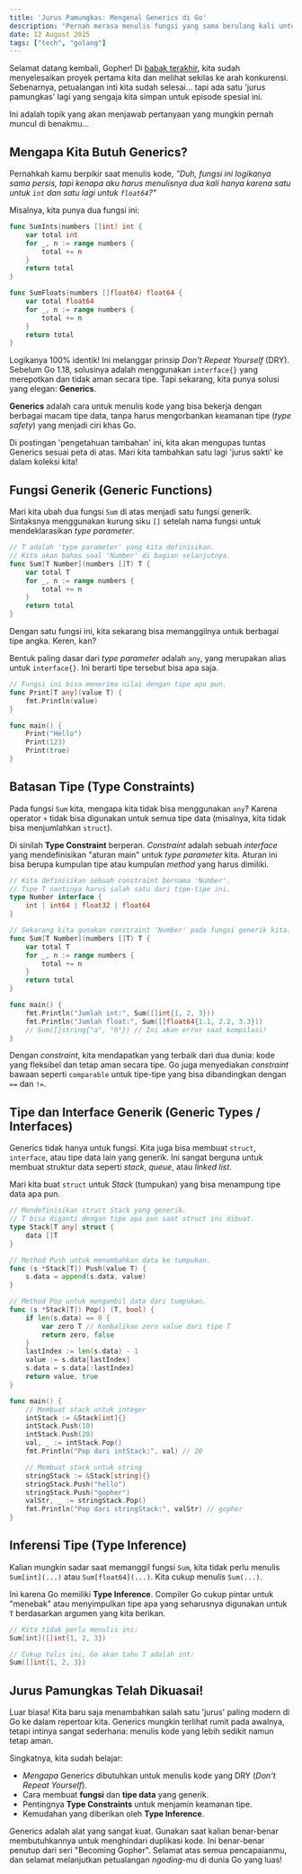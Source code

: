 ```yaml
---
title: 'Jurus Pamungkas: Mengenal Generics di Go'
description: "Pernah merasa menulis fungsi yang sama berulang kali untuk tipe data berbeda? Pelajari Generics, fitur modern Go untuk menulis kode yang fleksibel dan aman."
date: 12 August 2025
tags: ["tech", "golang"]
---
```


Selamat datang kembali, Gopher! Di [babak terakhir](/blog/kamu-siap-proyek-pertama-dan-arah-selanjutnya-di-dunia-go), kita sudah menyelesaikan proyek pertama kita dan melihat sekilas ke arah konkurensi. Sebenarnya, petualangan inti kita sudah selesai... tapi ada satu 'jurus pamungkas' lagi yang sengaja kita simpan untuk episode spesial ini.

Ini adalah topik yang akan menjawab pertanyaan yang mungkin pernah muncul di benakmu...

## Mengapa Kita Butuh Generics?

Pernahkah kamu berpikir saat menulis kode, *"Duh, fungsi ini logikanya sama persis, tapi kenapa aku harus menulisnya dua kali hanya karena satu untuk `int` dan satu lagi untuk `float64`?"*

Misalnya, kita punya dua fungsi ini:
```go
func SumInts(numbers []int) int {
    var total int
    for _, n := range numbers {
        total += n
    }
    return total
}

func SumFloats(numbers []float64) float64 {
    var total float64
    for _, n := range numbers {
        total += n
    }
    return total
}
```

Logikanya 100% identik! Ini melanggar prinsip *Don't Repeat Yourself* (DRY). Sebelum Go 1.18, solusinya adalah menggunakan `interface{}` yang merepotkan dan tidak aman secara tipe. Tapi sekarang, kita punya solusi yang elegan: **Generics**.

**Generics** adalah cara untuk menulis kode yang bisa bekerja dengan berbagai macam tipe data, tanpa harus mengorbankan keamanan tipe (*type safety*) yang menjadi ciri khas Go.

Di postingan 'pengetahuan tambahan' ini, kita akan mengupas tuntas Generics sesuai peta di atas. Mari kita tambahkan satu lagi 'jurus sakti' ke dalam koleksi kita!

## Fungsi Generik (Generic Functions)
Mari kita ubah dua fungsi `Sum` di atas menjadi satu fungsi generik. Sintaksnya menggunakan kurung siku `[]` setelah nama fungsi untuk mendeklarasikan *type parameter*.

```go
// T adalah 'type parameter' yang kita definisikan.
// Kita akan bahas soal 'Number' di bagian selanjutnya.
func Sum[T Number](numbers []T) T {
    var total T
    for _, n := range numbers {
        total += n
    }
    return total
}
```

Dengan satu fungsi ini, kita sekarang bisa memanggilnya untuk berbagai tipe angka. Keren, kan?

Bentuk paling dasar dari *type parameter* adalah `any`, yang merupakan alias untuk `interface{}`. Ini berarti tipe tersebut bisa apa saja.

```go
// Fungsi ini bisa menerima nilai dengan tipe apa pun.
func Print[T any](value T) {
    fmt.Println(value)
}

func main() {
    Print("Hello")
    Print(123)
    Print(true)
}
```

## Batasan Tipe (Type Constraints)
Pada fungsi `Sum` kita, mengapa kita tidak bisa menggunakan `any`? Karena operator `+` tidak bisa digunakan untuk semua tipe data (misalnya, kita tidak bisa menjumlahkan `struct`).

Di sinilah **Type Constraint** berperan. *Constraint* adalah sebuah *interface* yang mendefinisikan "aturan main" untuk *type parameter* kita. Aturan ini bisa berupa kumpulan tipe atau kumpulan *method* yang harus dimiliki.

```go
// Kita definisikan sebuah constraint bernama 'Number'.
// Tipe T nantinya harus salah satu dari tipe-tipe ini.
type Number interface {
    int | int64 | float32 | float64
}

// Sekarang kita gunakan constraint 'Number' pada fungsi generik kita.
func Sum[T Number](numbers []T) T {
    var total T
    for _, n := range numbers {
        total += n
    }
    return total
}

func main() {
    fmt.Println("Jumlah int:", Sum([]int{1, 2, 3}))
    fmt.Println("Jumlah float:", Sum([]float64{1.1, 2.2, 3.3}))
    // Sum([]string{"a", "b"}) // Ini akan error saat kompilasi!
}
```

Dengan *constraint*, kita mendapatkan yang terbaik dari dua dunia: kode yang fleksibel dan tetap aman secara tipe. Go juga menyediakan *constraint* bawaan seperti `comparable` untuk tipe-tipe yang bisa dibandingkan dengan `==` dan `!=`.

## Tipe dan Interface Generik (Generic Types / Interfaces)
Generics tidak hanya untuk fungsi. Kita juga bisa membuat `struct`, `interface`, atau tipe data lain yang generik. Ini sangat berguna untuk membuat struktur data seperti *stack*, *queue*, atau *linked list*.

Mari kita buat `struct` untuk *Stack* (tumpukan) yang bisa menampung tipe data apa pun.

```go
// Mendefinisikan struct Stack yang generik.
// T bisa diganti dengan tipe apa pun saat struct ini dibuat.
type Stack[T any] struct {
    data []T
}

// Method Push untuk menambahkan data ke tumpukan.
func (s *Stack[T]) Push(value T) {
    s.data = append(s.data, value)
}

// Method Pop untuk mengambil data dari tumpukan.
func (s *Stack[T]) Pop() (T, bool) {
    if len(s.data) == 0 {
        var zero T // Kembalikan zero value dari tipe T
        return zero, false
    }
    lastIndex := len(s.data) - 1
    value := s.data[lastIndex]
    s.data = s.data[:lastIndex]
    return value, true
}

func main() {
    // Membuat stack untuk integer
    intStack := &Stack[int]{}
    intStack.Push(10)
    intStack.Push(20)
    val, _ := intStack.Pop()
    fmt.Println("Pop dari intStack:", val) // 20

    // Membuat stack untuk string
    stringStack := &Stack[string]{}
    stringStack.Push("hello")
    stringStack.Push("gopher")
    valStr, _ := stringStack.Pop()
    fmt.Println("Pop dari stringStack:", valStr) // gopher
}
```

## Inferensi Tipe (Type Inference)
Kalian mungkin sadar saat memanggil fungsi `Sum`, kita tidak perlu menulis `Sum[int](...)` atau `Sum[float64](...)`. Kita cukup menulis `Sum(...)`.

Ini karena Go memiliki **Type Inference**. Compiler Go cukup pintar untuk "menebak" atau menyimpulkan tipe apa yang seharusnya digunakan untuk `T` berdasarkan argumen yang kita berikan.

```go
// Kita tidak perlu menulis ini:
Sum[int]([]int{1, 2, 3})

// Cukup tulis ini, Go akan tahu T adalah int:
Sum([]int{1, 2, 3})
```

## Jurus Pamungkas Telah Dikuasai!
Luar biasa! Kita baru saja menambahkan salah satu 'jurus' paling modern di Go ke dalam repertoar kita. Generics mungkin terlihat rumit pada awalnya, tetapi intinya sangat sederhana: menulis kode yang lebih sedikit namun tetap aman.

Singkatnya, kita sudah belajar:
- *Mengapa* Generics dibutuhkan untuk menulis kode yang DRY (*Don't Repeat Yourself*).
- Cara membuat **fungsi** dan **tipe data** yang generik.
- Pentingnya **Type Constraints** untuk menjamin keamanan tipe.
- Kemudahan yang diberikan oleh **Type Inference**.

Generics adalah alat yang sangat kuat. Gunakan saat kalian benar-benar membutuhkannya untuk menghindari duplikasi kode. Ini benar-benar penutup dari seri "Becoming Gopher". Selamat atas semua pencapaianmu, dan selamat melanjutkan petualangan *ngoding*-mu di dunia Go yang luas!

<!-- Apa ide fungsi generik pertama yang akan kamu buat? Bagikan di kolom komentar! -->

